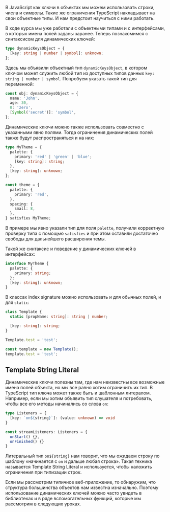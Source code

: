 
В JavaScript как ключи в объектах мы можем использовать строки, числа и символы. Такие же ограничения TypeScript накладывает на свои объектные типы. И нам предстоит научиться с ними работать.

В ходе курса мы уже работали с объектными типами и с интерфейсами, в которых имена полей заданы заранее. Теперь познакомимся с синтаксисом для динамических ключей:

```typescript
type dynamicKeysObject = {
  [key: string | number | symbol]: unknown;
};
```

Здесь мы объявили объектный тип `dynamicKeysObject`, в котором ключом может служить любой тип из доступных типов данных `key: string | number | symbol`. Попробуем указать такой тип для переменной:

```typescript
const obj: dynamicKeysObject = {
  name: 'John',
  age: 30,
  0: 'zero',
  [Symbol('secret')]: 'symbol',
};
```

<!--TODO - автору: не хватает описания кода: на что обратить внимание, что сделали-->

Динамические ключи можно также использовать совместно с указанными явно полями. Тогда ограничения динамических полей также будут распространяться и на них:

```typescript
type MyTheme = {
  palette: {
    primary: 'red' | 'green' | 'blue';
    [key: string]: string;
  },
  [key: string]: unknown;
};

const theme = {
  palette: {
    primary: 'red',
  },
  spacing: {
    small: 8,
  },
} satisfies MyTheme;
```

В примере мы явно указали тип для поля `palette`, получили корректную проверку типа с помощью `satisfies` и при этом оставили достаточно свободы для дальнейшего расширения темы.

Такой же синтаксис и поведение у динамических ключей в интерфейсах:

```typescript
interface MyTheme {
  palette: {
    primary: string;
  };
  [key: string]: unknown;
}
```

<!--TODO - автору: не хватает описания кода: на что обратить внимание, что сделали-->

В классах index signature можно использовать и для обычных полей, и для `static`:

```typescript
class Template {
  static [propName: string]: string | number;

  [key: string]: string;
}

Template.test = 'test';

const template = new Template();
template.test = 'test';
```

## Template String Literal

Динамические ключи полезны там, где нам неизвестны все возможные имена полей объекта, но мы все равно хотим ограничить их тип. В TypeScript тип ключа может также быть и шаблонным литералом. Например, если мы хотим объявить тип слушателя и потребовать, чтобы все его методы начинались со слова `on`:

```typescript
type Listeners = {
  [key: `on${string}`]: (value: unknown) => void
}

const streamListeners: Listeners = {
  onStart() {},
  onFinished() {}
}
```

Литеральный тип ``on${string}`` нам говорит, что мы ожидаем строку по шаблону «начинается с `on` и дальше любая строка». Такая техника называется Template String Literal и используется, чтобы наложить ограничения при типизации строк.

Если мы рассмотрим типичное веб-приложение, то обнаружим, что структура большинства объектов нам известна изначально. Поэтому использование динамических ключей можно часто увидеть в библиотеках и в ряде вспомогательных функций, которые мы рассмотрим в следующих уроках.
